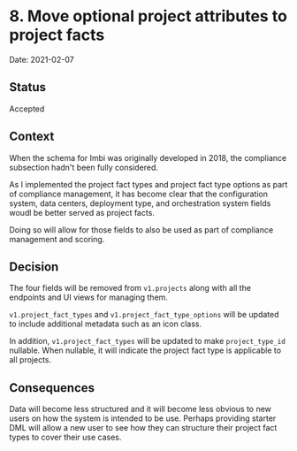 # 8. Move optional project attributes to project facts

Date: 2021-02-07

## Status

Accepted

## Context

When the schema for Imbi was originally developed in 2018, the compliance subsection hadn't been fully considered.

As I implemented the project fact types and project fact type options as part of compliance management, it has become clear that the configuration system, data centers, deployment type, and orchestration system fields woudl be better served as project facts.

Doing so will allow for those fields to also be used as part of compliance management and scoring.

## Decision

The four fields will be removed from `v1.projects` along with all the endpoints and UI views for managing them.

`v1.project_fact_types` and `v1.project_fact_type_options` will be updated to include additional metadata such as an icon class.

In addition, `v1.project_fact_types` will be updated to make `project_type_id` nullable. When nullable, it will indicate the project fact type is applicable to all projects.

## Consequences

Data will become less structured and it will become less obvious to new users on how the system is intended to be use. Perhaps providing starter DML will allow a new user to see how they can structure their project fact types to cover their use cases.
